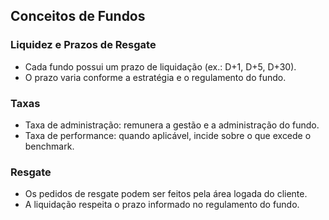 ## Conceitos de Fundos

### Liquidez e Prazos de Resgate
- Cada fundo possui um prazo de liquidação (ex.: D+1, D+5, D+30).
- O prazo varia conforme a estratégia e o regulamento do fundo.

### Taxas
- Taxa de administração: remunera a gestão e a administração do fundo.
- Taxa de performance: quando aplicável, incide sobre o que excede o benchmark.

### Resgate
- Os pedidos de resgate podem ser feitos pela área logada do cliente.
- A liquidação respeita o prazo informado no regulamento do fundo.


